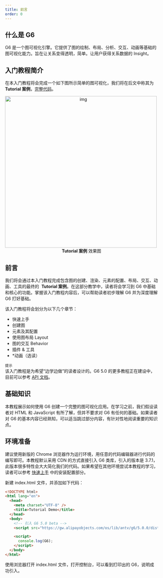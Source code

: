 ```yaml
---
title: 前言
order: 0
---
```


## 什么是 G6

G6 是一个图可视化引擎。它提供了图的绘制、布局、分析、交互、动画等基础的图可视化能力。旨在让关系变得透明，简单。让用户获得关系数据的 Insight。

## 入门教程简介

在本入门教程将会完成一个如下图所示简单的图可视化，我们将在后文中称其为 **Tutorial 案例**，<a href='https://codesandbox.io/s/g6-v5-tutorial-j67vnm?file=/index.js' target='_blank'>完整代码</a>。

<img src='https://mdn.alipayobjects.com/huamei_qa8qxu/afts/img/A*9VQjTp0Ipi8AAAAAAAAAAAAADmJ7AQ/original' style="text-align: center;" width=500 alt='img' />

<div style="text-align: center;"><b>Tutorial 案例</b> 效果图</div>

## 前言

我们将会通过本入门教程完成包含图的创建、渲染、元素的配置、布局、交互、动画、工具的最终的  **Tutorial 案例**。在这部分教学中，读者将会学习到 G6 中基础和核心的功能。掌握该入门教程内容后，可以帮助读者初步理解 G6 并为深度理解 G6 打好基础。

该入门教程将会划分为以下几个章节：

- 快速上手
- 创建图
- 元素及其配置
- 使用图布局 Layout
- 图的交互 Behavior
- 插件 & 工具
- \*动画（选读）

`提示` <br />该入门教程是为希望“边学边做”的读者设计的。G6 5.0 的更多教程正在建设中，目前可以参考 [API 文档](/apis)。

## 基础知识

本教程展示如何使用 G6 创建一个完整的图可视化应用。在学习之前，我们假设读者对 HTML 和 JavaScript 有所了解，但并不要求对 G6 有任何的基础。如果读者对 G6 的基本内容已经熟知，可以适当跳过部分内容，有针对性地阅读重要的知识点。

## 环境准备

建议使用新版的 Chrome 浏览器作为运行环境，用任意的代码编辑器进行代码的编写即可。本教程默认采用 CDN 的方式直接引入 G6 类库，引入的版本是 3.7.1，此版本很多特性会大大简化我们的代码。如果希望在其他环境尝试本教程的学习，读者可以参考 [快速上手](/manual/getting-started) 中的安装配置部分。

新建 index.html 文件，并添加如下代码：

```html
<!DOCTYPE html>
<html lang="en">
  <head>
    <meta charset="UTF-8" />
    <title>Tutorial Demo</title>
  </head>
  <body>
    <!-- 引入 G6 5.0 beta -->
    <script src="https://gw.alipayobjects.com/os/lib/antv/g6/5.0.0/dist/g6.min.js"></script>

    <script>
      console.log(G6);
    </script>
  </body>
</html>
```

使用浏览器打开 index.html 文件，打开控制台，可以看到打印出的 G6，说明成功引入。
